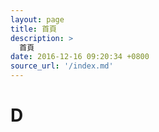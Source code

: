 ```yaml
---
layout: page
title: 首頁
description: >
  首頁
date: 2016-12-16 09:20:34 +0800
source_url: '/index.md'
---
```



# D
